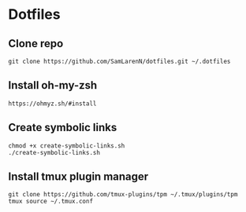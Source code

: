 # Dotfiles

## Clone repo
```
git clone https://github.com/SamLarenN/dotfiles.git ~/.dotfiles
```

## Install oh-my-zsh
```
https://ohmyz.sh/#install
```

## Create symbolic links
```
chmod +x create-symbolic-links.sh
./create-symbolic-links.sh
```

## Install tmux plugin manager
```
git clone https://github.com/tmux-plugins/tpm ~/.tmux/plugins/tpm
tmux source ~/.tmux.conf
```
